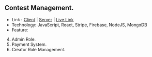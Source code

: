 ## Contest Management.
- Link : <a href="https://github.com/mdshahadat12/Talent-Hunt-Project-Client">Client</a> | <a href="https://github.com/mdshahadat12/Talent-Hunt-Project-Server">Server</a> | <a href="https://talent-hunt-project.netlify.app">Live Link</a>
- Technology: JavaScript, React, Stripe, Firebase, NodeJS, MongoDB
- Feature:
4. Admin Role.
5. Payment System.
6. Creator Role Management.
